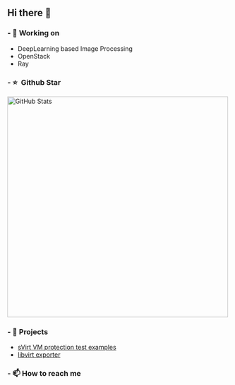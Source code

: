 ## Hi there 👋

<!--
**zhangyeda/zhangyeda** is a ✨ _special_ ✨ repository because its `README.md` (this file) appears on your GitHub profile.

Here are some ideas to get you started:

- 🔭 I’m currently working on ...
- 🌱 I’m currently learning ...
- 👯 I’m looking to collaborate on ...
- 🤔 I’m looking for help with ...
- 💬 Ask me about ...
- 📫 How to reach me: ...
- 😄 Pronouns: ...
- ⚡ Fun fact: ...
-->


### - 🔭 Working on

* DeepLearning based Image Processing 
* OpenStack
* Ray

### - ⭐️ &nbsp;Github Star

<img width="500px"  alt="GitHub Stats" src="https://github-readme-stats.vercel.app/api?username=zhangyeda&count_private=true&show_icons=true"/>


### - 🌱 Projects

* [sVirt VM protection test examples](https://github.com/zhangyeda/test-svirt)
* [libvirt exporter](https://github.com/zhangyeda/libvirt-exporter) 


### - 📫 How to reach me

